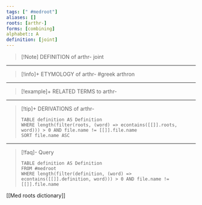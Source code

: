 ```yaml
---
tags: [" #medroot"]
aliases: []
roots: [arthr-]
forms: [combining]
alphabet:: A
definition: [joint]
---
```

>[!Note] DEFINITION of arthr-
>joint
_____
>[!info]+ ETYMOLOGY of arthr-
>#greek arthron
_____
>[!example]+ RELATED TERMS to arthr-
>
_____
>[!tip]+ DERIVATIONS of arthr-
>```dataview
>TABLE definition AS Definition 
>WHERE length(filter(roots, (word) => econtains([[]].roots, word))) > 0 AND file.name != [[]].file.name
>SORT file.name ASC
>```
_____
>[!faq]- Query
>```dataview
>TABLE definition AS Definition
>FROM #medroot
>WHERE length(filter(definition, (word) => econtains([[]].definition, word))) > 0 AND file.name != [[]].file.name
>```

[[Med roots dictionary]]